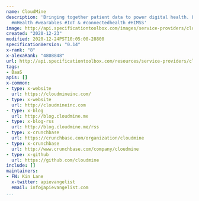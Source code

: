 ```yaml
---
name: CloudMine
description: 'Bringing together patient data to power digital health. Leaders in #interoperability
  #mHealth #wearables #IoT & #connectedhealth #HIMSS'
image: http://api.specificationtoolbox.com/images/service-providers/cloudmine.jpg
created: "2020-12-23"
modified: 2020-12-24PST10:05:00-28800
specificationVersion: "0.14"
x-rank: "8"
x-alexaRank: "4808848"
url: http://api.specificationtoolbox.com/resources/service-providers/cloudmine/
tags:
- BaaS
apis: []
x-common:
- type: x-website
  url: https://cloudmineinc.com/
- type: x-website
  url: http://cloudmineinc.com
- type: x-blog
  url: http://blog.cloudmine.me
- type: x-blog-rss
  url: http://blog.cloudmine.me/rss
- type: x-crunchbase
  url: https://crunchbase.com/organization/cloudmine
- type: x-crunchbase
  url: http://www.crunchbase.com/company/cloudmine
- type: x-github
  url: https://github.com/cloudmine
include: []
maintainers:
- FN: Kin Lane
  x-twitter: apievangelist
  email: info@apievangelist.com
...
```

